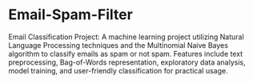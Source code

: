# Email-Spam-Filter
Email Classification Project: A machine learning project utilizing Natural Language Processing techniques and the Multinomial Naive Bayes algorithm to classify emails as spam or not spam. Features include text preprocessing, Bag-of-Words representation, exploratory data analysis, model training, and user-friendly classification for practical usage.
